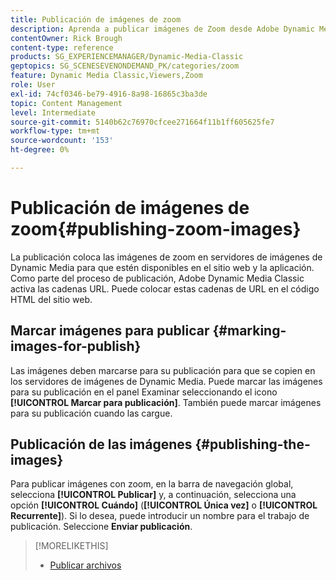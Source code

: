 ```yaml
---
title: Publicación de imágenes de zoom
description: Aprenda a publicar imágenes de Zoom desde Adobe Dynamic Media Classic.
contentOwner: Rick Brough
content-type: reference
products: SG_EXPERIENCEMANAGER/Dynamic-Media-Classic
geptopics: SG_SCENESEVENONDEMAND_PK/categories/zoom
feature: Dynamic Media Classic,Viewers,Zoom
role: User
exl-id: 74cf0346-be79-4916-8a98-16865c3ba3de
topic: Content Management
level: Intermediate
source-git-commit: 5140b62c76970cfcee271664f11b1ff605625fe7
workflow-type: tm+mt
source-wordcount: '153'
ht-degree: 0%

---
```


# Publicación de imágenes de zoom{#publishing-zoom-images}

La publicación coloca las imágenes de zoom en servidores de imágenes de Dynamic Media para que estén disponibles en el sitio web y la aplicación. Como parte del proceso de publicación, Adobe Dynamic Media Classic activa las cadenas URL. Puede colocar estas cadenas de URL en el código HTML del sitio web.

## Marcar imágenes para publicar {#marking-images-for-publish}

Las imágenes deben marcarse para su publicación para que se copien en los servidores de imágenes de Dynamic Media. Puede marcar las imágenes para su publicación en el panel Examinar seleccionando el icono **[!UICONTROL Marcar para publicación]**. También puede marcar imágenes para su publicación cuando las cargue.

## Publicación de las imágenes {#publishing-the-images}

Para publicar imágenes con zoom, en la barra de navegación global, selecciona **[!UICONTROL Publicar]** y, a continuación, selecciona una opción **[!UICONTROL Cuándo]** (**[!UICONTROL Única vez]** o **[!UICONTROL Recurrente]**). Si lo desea, puede introducir un nombre para el trabajo de publicación. Seleccione **Enviar publicación**.

>[!MORELIKETHIS]
>
>* [Publicar archivos](publishing-files.md#publishing_files)
